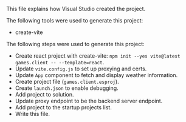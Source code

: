 This file explains how Visual Studio created the project.

The following tools were used to generate this project:
- create-vite

The following steps were used to generate this project:
- Create react project with create-vite: `npm init --yes vite@latest games.client -- --template=react`.
- Update `vite.config.js` to set up proxying and certs.
- Update `App` component to fetch and display weather information.
- Create project file (`games.client.esproj`).
- Create `launch.json` to enable debugging.
- Add project to solution.
- Update proxy endpoint to be the backend server endpoint.
- Add project to the startup projects list.
- Write this file.
